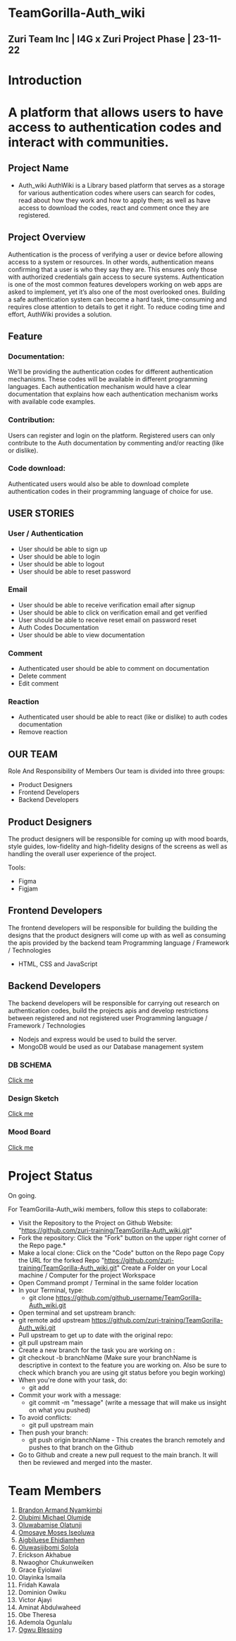 # TeamGorilla-Auth_wiki

## Zuri Team Inc | I4G x Zuri Project Phase | 23-11-22

# Introduction
# A platform that allows users to have access to authentication codes and interact with communities.  

## Project Name
* Auth_wiki
AuthWiki is a Library based platform that serves as a storage for various authentication codes where users can search for codes, read about how they work and how to apply them; as well as have access to download the codes, react and comment once they are registered.

## Project Overview
Authentication is the process of verifying a user or device before allowing access to a system or resources. 
In other words, authentication means confirming that a user is who they say they are. This ensures only those with authorized credentials gain access to secure systems.
Authentication is one of the most common features developers working on web apps are asked to implement, yet it’s also one of the most overlooked ones. Building a safe authentication system can become a hard task, time-consuming and requires close attention to details to get it right. To reduce coding time and effort, AuthWiki provides a solution.

## Feature 
### Documentation:
We’ll be providing the authentication codes for different authentication mechanisms. These codes will be available in different programming languages. Each authentication mechanism would have a clear documentation that explains how each authentication mechanism works with available code examples.

### Contribution:
Users can register and login on the platform. Registered users can only contribute to the Auth documentation by commenting and/or reacting (like or dislike).

### Code download:
Authenticated users would also be able to download complete authentication codes in their programming language of choice for use.


## USER STORIES
### User / Authentication
* User should be able to sign up
* User should be able to login
* User should be able to logout
* User should be able to reset password
### Email
* User should be able to receive verification email after signup
* User should be able to click on verification email and get verified
* User should be able to receive reset email on password reset
* Auth Codes Documentation
* User should be able to view documentation
### Comment
* Authenticated user should be able to comment on documentation
* Delete comment
* Edit comment
### Reaction
* Authenticated user should be able to react (like or dislike) to auth codes documentation
* Remove reaction

## OUR TEAM
Role And Responsibility of Members
Our team is divided into three groups: 
* Product Designers
* Frontend Developers 
* Backend Developers 

## Product Designers
The product designers will be responsible for coming up with mood boards, style guides, low-fidelity and high-fidelity designs of the screens as well as handling the overall user experience of the project. 

Tools: 
* Figma
* Figjam

## Frontend Developers
The frontend developers will be responsible for building the building the designs that the product designers will come up with as well as consuming the apis provided by the backend team 
Programming language / Framework / Technologies
* HTML, CSS and JavaScript

## Backend Developers
The backend developers will be responsible for carrying out research on authentication codes, build the projects apis and develop restrictions between registered and not registered user
Programming language / Framework / Technologies
* Nodejs and express would be used to build the server.
* MongoDB would be used as our Database management system

###  DB SCHEMA
[Click me](https://docs.google.com/document/d/1Iut0EM0HU6XBIA39dKSvwA11Uic8z0qC_am7WJlTL2Y/edit?usp=sharing )

### Design Sketch
[Click me](https://www.figma.com/file/qn6Dcbq5j00LYcNx7AC7jZ/AuthWiki-moodboard-and-Design-Sketch(Gorilla-Team)?node-id=0%3A1)

### Mood Board
[Click me](https://www.figma.com/file/xhqZKJCcxhjDyI7lMiLOvY/AuthWiki-moodboard-(Gorilla-Team)?node-id=0%3A1&t=2a4TWIZmWX10UCIV-1 )

# Project Status
On going.

For TeamGorilla-Auth_wiki members, follow this steps to collaborate:

* Visit the Repository to the Project on Github Website: "https://github.com/zuri-training/TeamGorilla-Auth_wiki.git"
* Fork the repository: Click the "Fork" button on the upper right corner of the Repo page.*
* Make a local clone: Click on the "Code" button on the Repo page Copy the URL for the forked Repo "https://github.com/zuri-training/TeamGorilla-Auth_wiki.git" Create a Folder on your Local machine / Computer for the project Workspace
* Open Command prompt / Terminal in the same folder location
* In your Terminal, type:
  * git clone https://github.com/github_username/TeamGorilla-Auth_wiki.git
* Open terminal and set upstream branch:
* git remote add upstream https://github.com/zuri-training/TeamGorilla-Auth_wiki.git
* Pull upstream to get up to date with the original repo:
* git pull upstream main
* Create a new branch for the task you are working on :
* git checkout -b branchName (Make sure your branchName is descriptive in context to the feature you are working on. Also be sure to check which branch you are using git status before you begin working)
* When you're done with your task, do:
  * git add
* Commit your work with a message:
  * git commit -m "message" (write a message that will make us insight on what you pushed)
* To avoid conflicts:
  * git pull upstream main
* Then push your branch:
  * git push origin branchName - This creates the branch remotely and pushes to that branch on the Github
* Go to Github and create a new pull request to the main branch. It will then be reviewed and merged into the master.

# Team Members
1. [Brandon Armand Nyamkimbi](https://github.com/Brandonarmand96)
2. [Olubimi Michael Olumide](https://github.com/olumide12-cell)
3. [Oluwabamise Olatunji](https://github.com/Analog-ng)
4. [Omosaye Moses Iseoluwa](https://github.com/theselaw)
5. [Aigbiluese Ehidiamhen](https://github.com/ehidiamhen)
6. [Oluwasijibomi Solola](https://github.com/ossolola)
7. Erickson Akhabue
8. Nwaoghor Chukunweiken
9. Grace Eyiolawi
10. Olayinka Ismaila
11. Fridah Kawala
12. Dominion Owiku
13. Victor Ajayi
14. Aminat Abdulwaheed
15. Obe Theresa
16. Ademola Ogunlalu
17. [Ogwu Blessing](http://github.com/personifybless)





